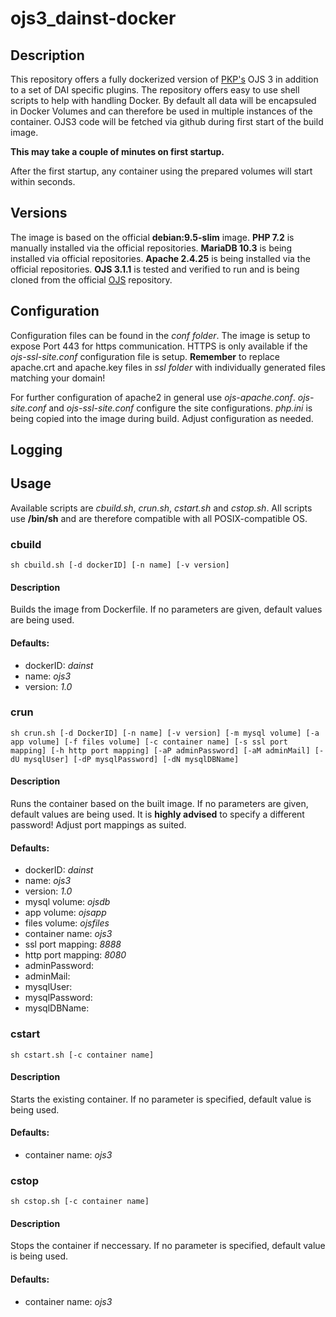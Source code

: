 # ojs3_dainst-docker

## Description

This repository offers a fully dockerized version of [PKP's](https://pkp.sfu.ca/) OJS 3 in addition to a set of DAI specific plugins. The repository offers easy to use shell scripts to help with handling Docker. By default all data will be encapsuled in Docker Volumes and can therefore be used in multiple instances of the container. OJS3 code will be fetched via github during first start of the build image.

**This may take a couple of minutes on first startup.**

After the first startup, any container using the prepared volumes will start within seconds.

## Versions

The image is based on the official **debian:9.5-slim** image. **PHP 7.2** is manually installed via the official repositories. **MariaDB 10.3** is being installed via official repositories. **Apache 2.4.25** is being installed via the official repositories. **OJS 3.1.1** is tested and verified to run and is being cloned from the official [OJS](https://github.com/pkp/ojs) repository.

## Configuration

Configuration files can be found in the _conf folder_. The image is setup to expose Port 443 for https communication. HTTPS is only available if the _ojs-ssl-site.conf_ configuration file is setup. **Remember** to replace apache.crt and apache.key files in _ssl folder_ with individually generated files matching your domain!

For further configuration of apache2 in general use _ojs-apache.conf_. _ojs-site.conf_ and _ojs-ssl-site.conf_ configure the site configurations. _php.ini_ is being copied into the image during build. Adjust configuration as needed.

## Logging

## Usage

Available scripts are _cbuild.sh_, _crun.sh_, _cstart.sh_ and _cstop.sh_. All scripts use **/bin/sh** and are therefore compatible with all POSIX-compatible OS.

### cbuild

`sh cbuild.sh [-d dockerID] [-n name] [-v version]`

#### Description

Builds the image from Dockerfile. If no parameters are given, default values are being used.

#### Defaults:

- dockerID: _dainst_
- name: _ojs3_
- version: _1.0_

### crun

`sh crun.sh [-d DockerID] [-n name] [-v version] [-m mysql volume] [-a app volume] [-f files volume] [-c container name] [-s ssl port mapping] [-h http port mapping] [-aP adminPassword] [-aM adminMail] [-dU mysqlUser] [-dP mysqlPassword] [-dN mysqlDBName]`

#### Description

Runs the container based on the built image. If no parameters are given, default values are being used. It is **highly advised** to specify a different password! Adjust port mappings as suited.

#### Defaults:

- dockerID: _dainst_
- name: _ojs3_
- version: _1.0_
- mysql volume: _ojsdb_
- app volume: _ojsapp_
- files volume: _ojsfiles_
- container name: _ojs3_
- ssl port mapping: _8888_
- http port mapping: _8080_
- adminPassword:
- adminMail:
- mysqlUser:
- mysqlPassword:
- mysqlDBName:

### cstart

`sh cstart.sh [-c container name]`

#### Description

Starts the existing container. If no parameter is specified, default value is being used.

#### Defaults:

- container name: _ojs3_

### cstop

`sh cstop.sh [-c container name]`

#### Description

Stops the container if neccessary. If no parameter is specified, default value is being used.

#### Defaults:

- container name: _ojs3_
